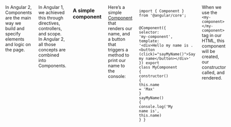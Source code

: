 
<div class="nine columns">
                 
          

<p>In Angular 2, Components are the main way we build and specify elements and logic on the page.</p>

<p>In Angular 1, we achieved this through directives, controllers, and scope. In Angular 2, all those concepts
are combined into Components.</p>

<h3 id="a-simple-component">A simple component</h3>

<p>Here’s a simple <a href="https://angular.io/docs/ts/latest/api/core/index/Component-decorator.html">Component</a> that renders our name, and a button that triggers a method to print our name to the console:</p>

<div class="language-javascript highlighter-rouge"><pre class="highlight"><code>
<span class="kr">import</span> <span class="p">{</span> <span class="nx">Component</span> <span class="p">}</span> <span class="nx">from</span> <span class="s1">'@angular/core'</span><span class="p">;</span>

<span class="err">@</span><span class="nx">Component</span><span class="p">({</span>
  <span class="na">selector</span><span class="p">:</span> <span class="s1">'my-component'</span><span class="p">,</span>
  <span class="na">template</span><span class="p">:</span> <span class="s1">'&lt;div&gt;Hello my name is . &lt;button (click)="sayMyName()"&gt;Say my name&lt;/button&gt;&lt;/div&gt;'</span>
<span class="p">})</span>
<span class="kr">export</span> <span class="kr">class</span> <span class="nx">MyComponent</span> <span class="p">{</span>
  <span class="nx">constructor</span><span class="p">()</span> <span class="p">{</span>
    <span class="k">this</span><span class="p">.</span><span class="nx">name</span> <span class="o">=</span> <span class="s1">'Max'</span>
  <span class="p">}</span>
  <span class="nx">sayMyName</span><span class="p">()</span> <span class="p">{</span>
    <span class="nx">console</span><span class="p">.</span><span class="nx">log</span><span class="p">(</span><span class="s1">'My name is'</span><span class="p">,</span> <span class="k">this</span><span class="p">.</span><span class="nx">name</span><span class="p">)</span>
  <span class="p">}</span>
<span class="p">}</span>

</code></pre>
</div>

<p>When we use the <code class="highlighter-rouge">&lt;my-component&gt;&lt;/my-component&gt;</code> tag in our HTML, this component will be created,
our constructor called, and rendered.</p>
</div>
